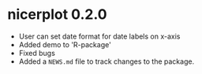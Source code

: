 # nicerplot 0.2.0

* User can set date format for date labels on x-axis
* Added demo to 'R-package'
* Fixed bugs
* Added a `NEWS.md` file to track changes to the package.

